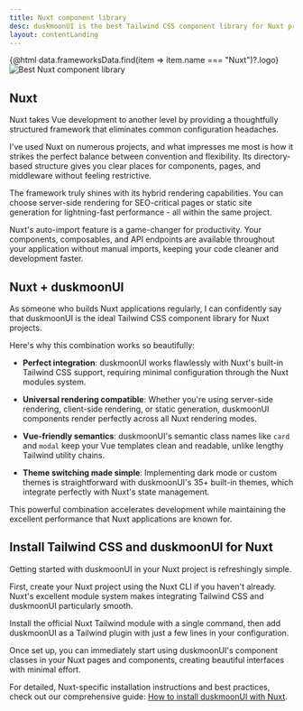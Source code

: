 ```yaml
---
title: Nuxt component library
desc: duskmoonUI is the best Tailwind CSS component library for Nuxt projects
layout: contentLanding
---
```


<script>
  import Translate from "$components/Translate.svelte"
  import Testimonials from "$components/Testimonials.svelte"
  export let data
</script>

<div class="mx-auto not-prose max-w-4xl py-12 p-6 from-base-300 rounded-box outline-base-content/5 mt-12 mb-6 items-center justify-center gap-8 bg-linear-to-b bg-center outline-2 outline-offset-6">
<div class="max-w-96 items-center w-full grid grid-cols-2 gap-6 lg:gap-12 [&>svg]:w-full [&>svg]:h-auto mx-auto">
{@html data.frameworksData.find(item => item.name === "Nuxt")?.logo}
<img class="w-full h-auto" src="https://img.duskmoonui.com/images/duskmoonui/mark-static.svg" alt="Best Nuxt component library" />
</div>
</div>

## Nuxt

Nuxt takes Vue development to another level by providing a thoughtfully structured framework that eliminates common configuration headaches.

I've used Nuxt on numerous projects, and what impresses me most is how it strikes the perfect balance between convention and flexibility. Its directory-based structure gives you clear places for components, pages, and middleware without feeling restrictive.

The framework truly shines with its hybrid rendering capabilities. You can choose server-side rendering for SEO-critical pages or static site generation for lightning-fast performance - all within the same project.

Nuxt's auto-import feature is a game-changer for productivity. Your components, composables, and API endpoints are available throughout your application without manual imports, keeping your code cleaner and development faster.

## Nuxt + duskmoonUI

As someone who builds Nuxt applications regularly, I can confidently say that duskmoonUI is the ideal Tailwind CSS component library for Nuxt projects.

Here's why this combination works so beautifully:

- **Perfect integration**: duskmoonUI works flawlessly with Nuxt's built-in Tailwind CSS support, requiring minimal configuration through the Nuxt modules system.

- **Universal rendering compatible**: Whether you're using server-side rendering, client-side rendering, or static generation, duskmoonUI components render perfectly across all Nuxt rendering modes.

- **Vue-friendly semantics**: duskmoonUI's semantic class names like `card` and `modal` keep your Vue templates clean and readable, unlike lengthy Tailwind utility chains.

- **Theme switching made simple**: Implementing dark mode or custom themes is straightforward with duskmoonUI's 35+ built-in themes, which integrate perfectly with Nuxt's state management.

This powerful combination accelerates development while maintaining the excellent performance that Nuxt applications are known for.

<div dir="ltr" class="left-[50%] rtl:left-[-50%] relative translate-x-[-50%] rtl:translate-x-[50%] my-12 w-[calc(100vw-2rem)]">
  <Testimonials items={data.testimonials} limit="6" />
</div>

## Install Tailwind CSS and duskmoonUI for Nuxt

Getting started with duskmoonUI in your Nuxt project is refreshingly simple.

First, create your Nuxt project using the Nuxt CLI if you haven't already. Nuxt's excellent module system makes integrating Tailwind CSS and duskmoonUI particularly smooth.

Install the official Nuxt Tailwind module with a single command, then add duskmoonUI as a Tailwind plugin with just a few lines in your configuration.

Once set up, you can immediately start using duskmoonUI's component classes in your Nuxt pages and components, creating beautiful interfaces with minimal effort.

For detailed, Nuxt-specific installation instructions and best practices, check out our comprehensive guide: [How to install duskmoonUI with Nuxt](/docs/install/nuxt/).
